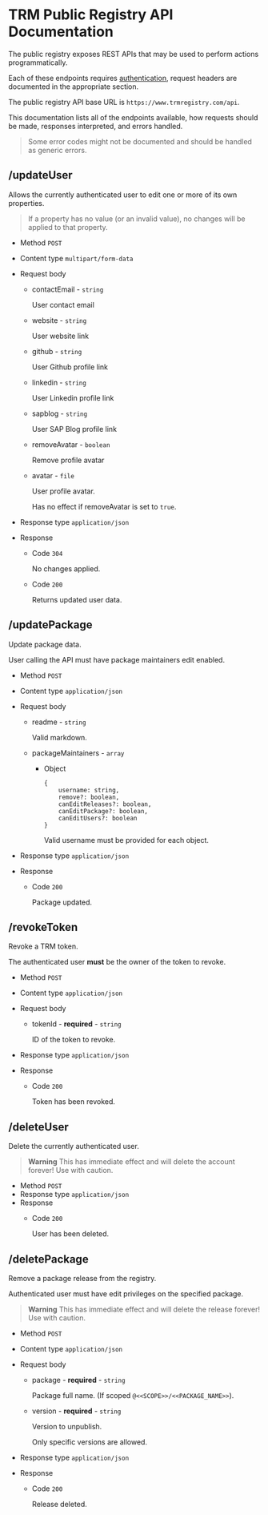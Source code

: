 # TRM Public Registry API Documentation

The public registry exposes REST APIs that may be used to perform actions programmatically.

Each of these endpoints requires [authentication](registry/public/authentication.md), request headers are documented in the appropriate section.

The public registry API base URL is `https://www.trmregistry.com/api`.

This documentation lists all of the endpoints available, how requests should be made, responses interpreted, and errors handled.

> Some error codes might not be documented and should be handled as generic errors.

## /updateUser

Allows the currently authenticated user to edit one or more of its own properties.

> If a property has no value (or an invalid value), no changes will be applied to that property.

- Method `POST`
- Content type `multipart/form-data`
- Request body
    - contactEmail - `string`
    
        User contact email

    - website - `string`
    
        User website link
    
    - github - `string`
    
        User Github profile link
    
    - linkedin - `string`
    
        User Linkedin profile link
    
    - sapblog - `string`
    
        User SAP Blog profile link
    
    - removeAvatar - `boolean`
    
        Remove profile avatar
    
    - avatar - `file`
        
        User profile avatar.
        
        Has no effect if removeAvatar is set to `true`.

- Response type `application/json`
- Response
    - Code `304`
        
        No changes applied.
    
    - Code `200`
    
        Returns updated user data.

## /updatePackage

Update package data.

User calling the API must have package maintainers edit enabled.

- Method `POST`
- Content type `application/json`
- Request body
    - readme - `string`

        Valid markdown.

    - packageMaintainers - `array`
        
        - Object

            ```
            {
                username: string,
                remove?: boolean,
                canEditReleases?: boolean,
                canEditPackage?: boolean,
                canEditUsers?: boolean
            }
            ```

            Valid username must be provided for each object.

- Response type `application/json`
- Response
    - Code `200`

        Package updated.

## /revokeToken

Revoke a TRM token.

The authenticated user **must** be the owner of the token to revoke.

- Method `POST`
- Content type `application/json`
- Request body
    - tokenId - **required** - `string`

        ID of the token to revoke.

- Response type `application/json`
- Response
    - Code `200`

        Token has been revoked.

## /deleteUser

Delete the currently authenticated user.

> **Warning**
This has immediate effect and will delete the account forever!
Use with caution.

- Method `POST`
- Response type `application/json`
- Response
    - Code `200`

        User has been deleted.

## /deletePackage

Remove a package release from the registry.

Authenticated user must have edit privileges on the specified package.

> **Warning**
This has immediate effect and will delete the release forever!
Use with caution.

- Method `POST`
- Content type `application/json`
- Request body
    - package - **required** - `string`

        Package full name. (If scoped `@<<SCOPE>>/<<PACKAGE_NAME>>`).

    - version - **required** - `string`
    
        Version to unpublish.

        Only specific versions are allowed.

- Response type `application/json`
- Response
    - Code `200`

        Release deleted.